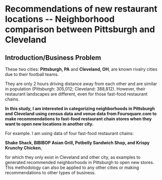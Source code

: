 # Recommendations of new restaurant locations -- Neighborhood comparison between Pittsburgh and Cleveland
## Introduction/Business Problem 

These two cities: **Pittsburgh, PA** and **Cleveland, OH**, are known rivalry cities due to their football teams. 

They are only 2 hours driving distance away from each other and are similar in population 
(Pittsburgh: 305,012; Cleveland: 388,812). However, their restaurant landscapes are different, even for those 
fast-food restaurant chains. 

**In this study, I am interested in categorizing neighborhoods in Pittsburgh and Cleveland
using census data and venue data from Foursquare.com to make recommendations to fast-food restaurant chain stores
when they want to open new locations in another city.**

For example. I am using data of four fast-food restaurant chains: 

**Shake Shack, BIBIBOP Asian Grill, Potbelly Sandwich Shop, and Krispy Krunchy Chicken**, 

for which they only exist in Cleveland and other city, as examples to generated recommended neighborhoods 
in Pittsburgh to open new stores. This methodology can also be applied to any other cities or making 
recommendations to other types of business. 
